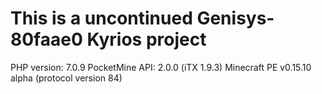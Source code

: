 # This is a uncontinued Genisys-80faae0 Kyrios project

PHP version: 7.0.9
PocketMine API: 2.0.0 (iTX 1.9.3)
Minecraft PE v0.15.10 alpha (protocol version 84)
